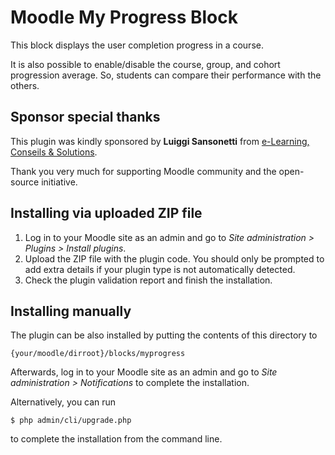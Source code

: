 # Moodle My Progress Block #

This block displays the user completion progress in a course.

It is also possible to enable/disable the course, group, and cohort progression average. So, students can compare their performance with the others.

## Sponsor special thanks

This plugin was kindly sponsored by **Luiggi Sansonetti** from [e-Learning, Conseils & Solutions](http://www.luiggisansonetti.fr/conseils).

Thank you very much for supporting Moodle community and the open-source initiative.

## Installing via uploaded ZIP file ##

1. Log in to your Moodle site as an admin and go to _Site administration >
   Plugins > Install plugins_.
2. Upload the ZIP file with the plugin code. You should only be prompted to add
   extra details if your plugin type is not automatically detected.
3. Check the plugin validation report and finish the installation.

## Installing manually ##

The plugin can be also installed by putting the contents of this directory to

    {your/moodle/dirroot}/blocks/myprogress

Afterwards, log in to your Moodle site as an admin and go to _Site administration >
Notifications_ to complete the installation.

Alternatively, you can run

    $ php admin/cli/upgrade.php

to complete the installation from the command line.
